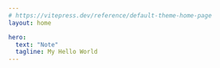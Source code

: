 ```yaml
---
# https://vitepress.dev/reference/default-theme-home-page
layout: home

hero:
  text: "Note"
  tagline: My Hello World
---
```



